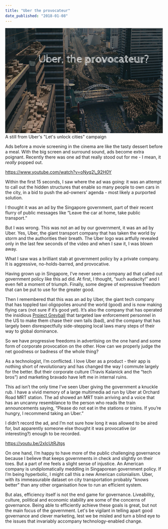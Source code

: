 ```yaml
---
title: "Uber the provocateur"
date_published: "2018-01-08"
---
```


![uber the provocateur blog post banner](images/uber-the-provocateur-blog-post-banner.png) A still from Uber's "Let's unlock cities" campaign

Ads before a movie screening in the cinema are like the tasty dessert before a meal. With the big screen and surround sound, ads become extra poignant. Recently there was one ad that really stood out for me - I mean, it _really_ popped out.

https://www.youtube.com/watch?v=oNyq2\_92H0Y

Within the first 15 seconds, I saw where the ad was going: it was an attempt to call out the hidden structures that enable so many people to own cars in the city, in a bid to push the ad-owners’ agenda - most likely a purported solution.

I thought it was an ad by the Singapore government, part of their recent flurry of public messages like “Leave the car at home, take public transport.”

But I was wrong. This was not an ad by our government, it was an ad by Uber. Yes, Uber, the giant transport company that has taken the world by storm and the authorities their breath. The Uber logo was artfully revealed only in the last few seconds of the video and when I saw it, I was blown away.

What I saw was a brilliant stab at government policy by a private company. It is aggressive, no-holds-barred, and provocative.

Having grown up in Singapore, I’ve never seen a company ad that called out government policy like this ad did. At first, I thought, “such audacity!” and I even felt a moment of triumph. Finally, some degree of expressive freedom that can be put to use for the greater good.

Then I remembered that this was an ad by Uber, the giant tech company that has toppled taxi oligopolies around the world (good) and is now making flying cars (not sure if it’s good yet). It’s also the company that has operated the insidious [Project Greyball](https://www.nytimes.com/2017/03/03/technology/uber-greyball-program-evade-authorities.html) that targeted law enforcement personnel in the US to make them chase their own tails (bad), and the company that has largely been disrespectfully side-stepping local laws many steps of their way to global dominance.

So we have progressive freedoms in advertising on the one hand and some form of corporate provocation on the other. How can we properly judge the net goodness or badness of the whole thing?

As a technologist, I’m conflicted. I love Uber as a product - their app is nothing short of revolutionary and has changed the way I commute largely for the better. But their corporate culture (Travis Kalanick and the “tech bros”) and marketing bravado have left me in internal ruins.

This ad isn’t the only time I’ve seen Uber giving the government a knuckle rub. I have a vivid memory of a large multimedia ad run by Uber at Orchard Road MRT station. The ad showed an MRT train arriving and a voice that has an uncanny resemblance to the person who reads the train announcements saying, “Please do not eat in the stations or trains. If you’re hungry, I recommend taking an Uber.”

I didn’t record the ad, and I’m not sure how long it was allowed to be aired for, but apparently someone else thought it was provocative (or interesting?) enough to be recorded.

https://youtu.be/2xIcUtRJtgs

On one hand, I’m happy to have more of the public challenging governance because I believe that keeps governments in check and slightly on their toes. But a part of me feels a slight sense of injustice. An American company is undiplomatically meddling in Singaporean government policy. If I’m being hyperbolic, I might call this a new American colonialism. Uber, with its immeasurable dataset on city transportation probably "knows better" than any other organisation how to run an efficient system.

But alas, efficiency itself is not the end game for governance. Liveability, culture, political and economic stability are some of the concerns of governance. Being able to efficiently achieve these goals is great, but not the main focus of the government. Let's be vigilant in telling apart good governance and clever marketing, lest we be misled and turn a blind eye to the issues that invariably accompany technology-enabled change.
